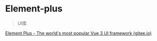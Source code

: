 # Element-plus

> UI库

[Element Plus - The world's most popular Vue 3 UI framework (gitee.io)](https://element-plus.gitee.io/#/zh-CN)

